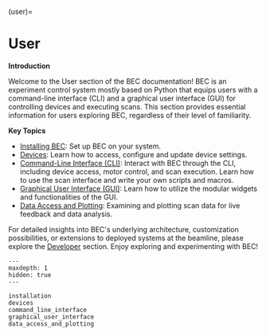 <!-- How do I use the BEC (client)? -->
(user)=
# User
**Introduction**

Welcome to the User section of the BEC documentation! BEC is an experiment control system mostly based on Python that equips users with a command-line interface (CLI) and a graphical user interface (GUI) for controlling devices and executing scans. This section provides essential information for users exploring BEC, regardless of their level of familiarity.

**Key Topics**

* [Installing BEC](#user.installation): Set up BEC on your system.
* [Devices](#user.devices): Learn how to access, configure and update device settings.
* [Command-Line Interface (CLI)](#user.command_line_interface): Interact with BEC through the CLI, including device access, motor control, and scan execution. Learn how to use the scan interface and write your own scripts and macros. 
* [Graphical User Interface (GUI)](#user.graphical_user_interface): Learn how to utilize the modular widgets and functionalities of the GUI.
* [Data Access and Plotting](#user.data_access_and_plotting): Examining and plotting scan data for live feedback and data analysis.


For detailed insights into BEC's underlying architecture, customization possibilities, or extensions to deployed systems at the beamline, please explore the [Developer](#developer) section. Enjoy exploring and experimenting with BEC!

```{toctree}
---
maxdepth: 1
hidden: true
---

installation
devices
command_line_interface
graphical_user_interface
data_access_and_plotting
